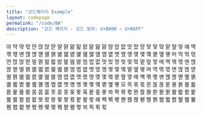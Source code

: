 ```yaml
---
title: "코드페이지 Example"
layout: codepage
permalink: "/code/BA"
description: "코드 페이지 - 코드 범위: U+BA00 ~ U+BAFF"
---
```


<span class="character">먀</span>
<span class="character">먁</span>
<span class="character">먂</span>
<span class="character">먃</span>
<span class="character">먄</span>
<span class="character">먅</span>
<span class="character">먆</span>
<span class="character">먇</span>
<span class="character">먈</span>
<span class="character">먉</span>
<span class="character">먊</span>
<span class="character">먋</span>
<span class="character">먌</span>
<span class="character">먍</span>
<span class="character">먎</span>
<span class="character">먏</span>
<span class="character">먐</span>
<span class="character">먑</span>
<span class="character">먒</span>
<span class="character">먓</span>
<span class="character">먔</span>
<span class="character">먕</span>
<span class="character">먖</span>
<span class="character">먗</span>
<span class="character">먘</span>
<span class="character">먙</span>
<span class="character">먚</span>
<span class="character">먛</span>
<span class="character">먜</span>
<span class="character">먝</span>
<span class="character">먞</span>
<span class="character">먟</span>
<span class="character">먠</span>
<span class="character">먡</span>
<span class="character">먢</span>
<span class="character">먣</span>
<span class="character">먤</span>
<span class="character">먥</span>
<span class="character">먦</span>
<span class="character">먧</span>
<span class="character">먨</span>
<span class="character">먩</span>
<span class="character">먪</span>
<span class="character">먫</span>
<span class="character">먬</span>
<span class="character">먭</span>
<span class="character">먮</span>
<span class="character">먯</span>
<span class="character">먰</span>
<span class="character">먱</span>
<span class="character">먲</span>
<span class="character">먳</span>
<span class="character">먴</span>
<span class="character">먵</span>
<span class="character">먶</span>
<span class="character">먷</span>
<span class="character">머</span>
<span class="character">먹</span>
<span class="character">먺</span>
<span class="character">먻</span>
<span class="character">먼</span>
<span class="character">먽</span>
<span class="character">먾</span>
<span class="character">먿</span>
<span class="character">멀</span>
<span class="character">멁</span>
<span class="character">멂</span>
<span class="character">멃</span>
<span class="character">멄</span>
<span class="character">멅</span>
<span class="character">멆</span>
<span class="character">멇</span>
<span class="character">멈</span>
<span class="character">멉</span>
<span class="character">멊</span>
<span class="character">멋</span>
<span class="character">멌</span>
<span class="character">멍</span>
<span class="character">멎</span>
<span class="character">멏</span>
<span class="character">멐</span>
<span class="character">멑</span>
<span class="character">멒</span>
<span class="character">멓</span>
<span class="character">메</span>
<span class="character">멕</span>
<span class="character">멖</span>
<span class="character">멗</span>
<span class="character">멘</span>
<span class="character">멙</span>
<span class="character">멚</span>
<span class="character">멛</span>
<span class="character">멜</span>
<span class="character">멝</span>
<span class="character">멞</span>
<span class="character">멟</span>
<span class="character">멠</span>
<span class="character">멡</span>
<span class="character">멢</span>
<span class="character">멣</span>
<span class="character">멤</span>
<span class="character">멥</span>
<span class="character">멦</span>
<span class="character">멧</span>
<span class="character">멨</span>
<span class="character">멩</span>
<span class="character">멪</span>
<span class="character">멫</span>
<span class="character">멬</span>
<span class="character">멭</span>
<span class="character">멮</span>
<span class="character">멯</span>
<span class="character">며</span>
<span class="character">멱</span>
<span class="character">멲</span>
<span class="character">멳</span>
<span class="character">면</span>
<span class="character">멵</span>
<span class="character">멶</span>
<span class="character">멷</span>
<span class="character">멸</span>
<span class="character">멹</span>
<span class="character">멺</span>
<span class="character">멻</span>
<span class="character">멼</span>
<span class="character">멽</span>
<span class="character">멾</span>
<span class="character">멿</span>
<span class="character">몀</span>
<span class="character">몁</span>
<span class="character">몂</span>
<span class="character">몃</span>
<span class="character">몄</span>
<span class="character">명</span>
<span class="character">몆</span>
<span class="character">몇</span>
<span class="character">몈</span>
<span class="character">몉</span>
<span class="character">몊</span>
<span class="character">몋</span>
<span class="character">몌</span>
<span class="character">몍</span>
<span class="character">몎</span>
<span class="character">몏</span>
<span class="character">몐</span>
<span class="character">몑</span>
<span class="character">몒</span>
<span class="character">몓</span>
<span class="character">몔</span>
<span class="character">몕</span>
<span class="character">몖</span>
<span class="character">몗</span>
<span class="character">몘</span>
<span class="character">몙</span>
<span class="character">몚</span>
<span class="character">몛</span>
<span class="character">몜</span>
<span class="character">몝</span>
<span class="character">몞</span>
<span class="character">몟</span>
<span class="character">몠</span>
<span class="character">몡</span>
<span class="character">몢</span>
<span class="character">몣</span>
<span class="character">몤</span>
<span class="character">몥</span>
<span class="character">몦</span>
<span class="character">몧</span>
<span class="character">모</span>
<span class="character">목</span>
<span class="character">몪</span>
<span class="character">몫</span>
<span class="character">몬</span>
<span class="character">몭</span>
<span class="character">몮</span>
<span class="character">몯</span>
<span class="character">몰</span>
<span class="character">몱</span>
<span class="character">몲</span>
<span class="character">몳</span>
<span class="character">몴</span>
<span class="character">몵</span>
<span class="character">몶</span>
<span class="character">몷</span>
<span class="character">몸</span>
<span class="character">몹</span>
<span class="character">몺</span>
<span class="character">못</span>
<span class="character">몼</span>
<span class="character">몽</span>
<span class="character">몾</span>
<span class="character">몿</span>
<span class="character">뫀</span>
<span class="character">뫁</span>
<span class="character">뫂</span>
<span class="character">뫃</span>
<span class="character">뫄</span>
<span class="character">뫅</span>
<span class="character">뫆</span>
<span class="character">뫇</span>
<span class="character">뫈</span>
<span class="character">뫉</span>
<span class="character">뫊</span>
<span class="character">뫋</span>
<span class="character">뫌</span>
<span class="character">뫍</span>
<span class="character">뫎</span>
<span class="character">뫏</span>
<span class="character">뫐</span>
<span class="character">뫑</span>
<span class="character">뫒</span>
<span class="character">뫓</span>
<span class="character">뫔</span>
<span class="character">뫕</span>
<span class="character">뫖</span>
<span class="character">뫗</span>
<span class="character">뫘</span>
<span class="character">뫙</span>
<span class="character">뫚</span>
<span class="character">뫛</span>
<span class="character">뫜</span>
<span class="character">뫝</span>
<span class="character">뫞</span>
<span class="character">뫟</span>
<span class="character">뫠</span>
<span class="character">뫡</span>
<span class="character">뫢</span>
<span class="character">뫣</span>
<span class="character">뫤</span>
<span class="character">뫥</span>
<span class="character">뫦</span>
<span class="character">뫧</span>
<span class="character">뫨</span>
<span class="character">뫩</span>
<span class="character">뫪</span>
<span class="character">뫫</span>
<span class="character">뫬</span>
<span class="character">뫭</span>
<span class="character">뫮</span>
<span class="character">뫯</span>
<span class="character">뫰</span>
<span class="character">뫱</span>
<span class="character">뫲</span>
<span class="character">뫳</span>
<span class="character">뫴</span>
<span class="character">뫵</span>
<span class="character">뫶</span>
<span class="character">뫷</span>
<span class="character">뫸</span>
<span class="character">뫹</span>
<span class="character">뫺</span>
<span class="character">뫻</span>
<span class="character">뫼</span>
<span class="character">뫽</span>
<span class="character">뫾</span>
<span class="character">뫿</span>